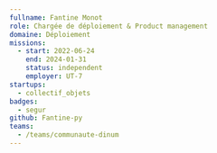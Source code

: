 ```yaml
---
fullname: Fantine Monot
role: Chargée de déploiement & Product management
domaine: Déploiement
missions:
  - start: 2022-06-24
    end: 2024-01-31
    status: independent
    employer: UT-7
startups:
  - collectif_objets
badges:
  - segur
github: Fantine-py
teams:
  - /teams/communaute-dinum
---
```


